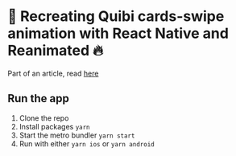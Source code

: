 # 📱 Recreating Quibi cards-swipe animation with React Native and Reanimated 🔥

Part of an article, read [here](https://google.com)

## Run the app

1. Clone the repo
2. Install packages `yarn`
3. Start the metro bundler `yarn start`
4. Run with either `yarn ios` or `yarn android`
